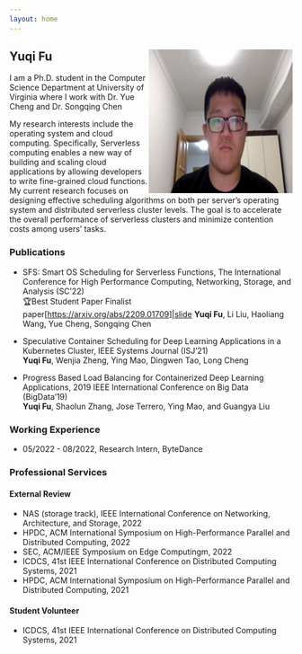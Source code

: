 ```yaml
---
layout: home
---   
```

<h2>
<img src="image/yuqi_img.jpg"
  width="256"
  height="256"
  style="float:right;">
  Yuqi Fu
</h2>
I am a Ph.D. student in the Computer Science Department at University of Virginia where I work with Dr. Yue Cheng and Dr. Songqing Chen

My research interests include the operating system and cloud computing. Specifically, Serverless computing enables a new way of building and scaling cloud applications by allowing developers to write fine-grained cloud functions. My current research focuses on designing effective scheduling algorithms on both per server’s operating system and distributed serverless cluster levels. The goal is to accelerate the overall performance of serverless clusters and minimize contention costs among users’ tasks.


### Publications
* SFS: Smart OS Scheduling for Serverless Functions, The International Conference for High Performance Computing, Networking, Storage, and Analysis
(SC’22)  
🏆Best Student Paper Finalist
paper[https://arxiv.org/abs/2209.01709]|slide
**Yuqi Fu**, Li Liu, Haoliang Wang, Yue Cheng, Songqing Chen

* Speculative Container Scheduling for Deep Learning Applications in a Kubernetes Cluster, IEEE Systems Journal (ISJ’21)  
**Yuqi Fu**, Wenjia Zheng, Ying Mao, Dingwen Tao, Long Cheng

* Progress Based Load Balancing for Containerized Deep Learning Applications, 2019 IEEE International Conference on Big Data (BigData’19)  
**Yuqi Fu**, Shaolun Zhang, Jose Terrero, Ying Mao, and Guangya Liu


### Working Experience
* 05/2022 - 08/2022, Research Intern, ByteDance

### Professional Services

#### External Review
* NAS (storage track), IEEE International Conference on Networking, Architecture, and Storage, 2022   
* HPDC, ACM International Symposium on High-Performance Parallel and Distributed Computing, 2022   
* SEC, ACM/IEEE Symposium on Edge Computingm, 2022   
* ICDCS, 41st IEEE International Conference on Distributed Computing Systems, 2021   
* HPDC, ACM International Symposium on High-Performance Parallel and Distributed Computing, 2021  

#### Student Volunteer
* ICDCS, 41st IEEE International Conference on Distributed Computing Systems, 2021



